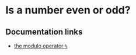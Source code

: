 # Is a number even or odd?

## Documentation links

* [the modulo operator `%`](https://developer.mozilla.org/en-US/docs/Web/JavaScript/Reference/Operators/Remainder)
